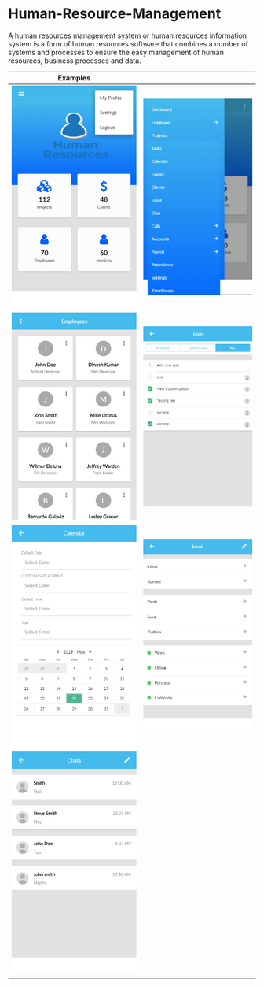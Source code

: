 # Human-Resource-Management
A human resources management system or human resources information system is a form of human resources software that combines a number of systems and processes to ensure the easy management of human resources, business processes and data.

| Examples             |   |
:-------------------------:|:-------------------------:
![](https://github.com/LazyBruceWayne/Human-Resource-Management/blob/master/1.png)  |  ![](https://github.com/LazyBruceWayne/Human-Resource-Management/blob/master/2.png)
![](https://github.com/LazyBruceWayne/Human-Resource-Management/blob/master/3.png)  |  ![](https://github.com/LazyBruceWayne/Human-Resource-Management/blob/master/4.png)
![](https://github.com/LazyBruceWayne/Human-Resource-Management/blob/master/5.png)  |  ![](https://github.com/LazyBruceWayne/Human-Resource-Management/blob/master/6.png)
![](https://github.com/LazyBruceWayne/Human-Resource-Management/blob/master/7.png)  |  

